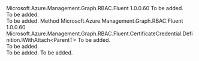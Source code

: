 <Type Name="IWithPublicKey&lt;ParentT&gt;" FullName="Microsoft.Azure.Management.Graph.RBAC.Fluent.CertificateCredential.Definition.IWithPublicKey&lt;ParentT&gt;">
  <TypeSignature Language="C#" Value="public interface IWithPublicKey&lt;ParentT&gt;" />
  <TypeSignature Language="ILAsm" Value=".class public interface auto ansi abstract IWithPublicKey`1&lt;ParentT&gt;" />
  <TypeSignature Language="DocId" Value="T:Microsoft.Azure.Management.Graph.RBAC.Fluent.CertificateCredential.Definition.IWithPublicKey`1" />
  <TypeSignature Language="VB.NET" Value="Public Interface IWithPublicKey(Of ParentT)" />
  <TypeSignature Language="F#" Value="type IWithPublicKey&lt;'ParentT&gt; = interface" />
  <AssemblyInfo>
    <AssemblyName>Microsoft.Azure.Management.Graph.RBAC.Fluent</AssemblyName>
    <AssemblyVersion>1.0.0.60</AssemblyVersion>
  </AssemblyInfo>
  <TypeParameters>
    <TypeParameter Name="ParentT" />
  </TypeParameters>
  <Interfaces />
  <Docs>
    <typeparam name="ParentT">To be added.</typeparam>
    <summary>To be added.</summary>
    <remarks>To be added.</remarks>
  </Docs>
  <Members>
    <Member MemberName="WithPublicKey">
      <MemberSignature Language="C#" Value="public Microsoft.Azure.Management.Graph.RBAC.Fluent.CertificateCredential.Definition.IWithAttach&lt;ParentT&gt; WithPublicKey (byte[] certificate);" />
      <MemberSignature Language="ILAsm" Value=".method public hidebysig newslot virtual instance class Microsoft.Azure.Management.Graph.RBAC.Fluent.CertificateCredential.Definition.IWithAttach`1&lt;!ParentT&gt; WithPublicKey(unsigned int8[] certificate) cil managed" />
      <MemberSignature Language="DocId" Value="M:Microsoft.Azure.Management.Graph.RBAC.Fluent.CertificateCredential.Definition.IWithPublicKey`1.WithPublicKey(System.Byte[])" />
      <MemberSignature Language="VB.NET" Value="Public Function WithPublicKey (certificate As Byte()) As IWithAttach(Of ParentT)" />
      <MemberSignature Language="F#" Value="abstract member WithPublicKey : byte[] -&gt; Microsoft.Azure.Management.Graph.RBAC.Fluent.CertificateCredential.Definition.IWithAttach&lt;'ParentT&gt;" Usage="iWithPublicKey.WithPublicKey certificate" />
      <MemberType>Method</MemberType>
      <AssemblyInfo>
        <AssemblyName>Microsoft.Azure.Management.Graph.RBAC.Fluent</AssemblyName>
        <AssemblyVersion>1.0.0.60</AssemblyVersion>
      </AssemblyInfo>
      <ReturnValue>
        <ReturnType>Microsoft.Azure.Management.Graph.RBAC.Fluent.CertificateCredential.Definition.IWithAttach&lt;ParentT&gt;</ReturnType>
      </ReturnValue>
      <Parameters>
        <Parameter Name="certificate" Type="System.Byte[]" />
      </Parameters>
      <Docs>
        <param name="certificate">To be added.</param>
        <summary>To be added.</summary>
        <returns>To be added.</returns>
        <remarks>To be added.</remarks>
      </Docs>
    </Member>
  </Members>
</Type>